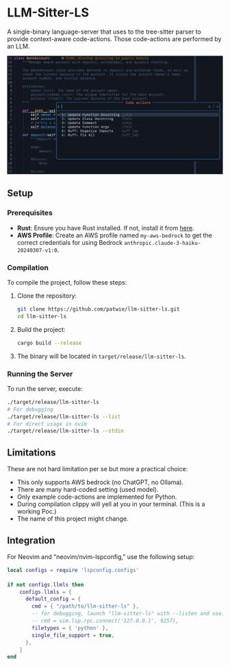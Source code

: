 # LLM-Sitter-LS

A single-binary language-server that uses to the tree-sitter parser to provide
context-aware code-actions. Those code-actions are performed by an
LLM.

![](.docs/preview.png)

## Setup

### Prerequisites

- **Rust**: Ensure you have Rust installed. If not, install it from [here](https://www.rust-lang.org/tools/install).
- **AWS Profile**: Create an AWS profile named `my-aws-bedrock` to get the correct credentials for using Bedrock `anthropic.claude-3-haiku-20240307-v1:0`.

### Compilation

To compile the project, follow these steps:

1. Clone the repository:

   ```sh
   git clone https://github.com/patwie/llm-sitter-ls.git
   cd llm-sitter-ls
   ```

2. Build the project:

   ```sh
   cargo build --release
   ```

3. The binary will be located in `target/release/llm-sitter-ls`.

### Running the Server

To run the server, execute:

```sh
./target/release/llm-sitter-ls
# For debugging
./target/release/llm-sitter-ls --list
# For direct usage in nvim
./target/release/llm-sitter-ls --stdin
```

## Limitations

These are not hard limitation per se but more a practical choice:

- This only supports AWS bedrock (no ChatGPT, no Ollama).
- There are many hard-coded setting (used model).
- Only example code-actions are implemented for Python.
- During compilation clippy will yell at you in your terminal. (This is a
  working Poc.)
- The name of this project might change.

## Integration

For Neovim and "neovim/nvim-lspconfig," use the following setup:

```lua
local configs = require 'lspconfig.configs'

if not configs.llmls then
    configs.llmls = {
      default_config = {
        cmd = { "/path/to/llm-sitter-ls" },
        -- for debugging, launch "llm-sitter-ls" with --listen and use:
        -- cmd = vim.lsp.rpc.connect('127.0.0.1', 9257),
        filetypes = { 'python' },
        single_file_support = true,
      },
    }
end
```
